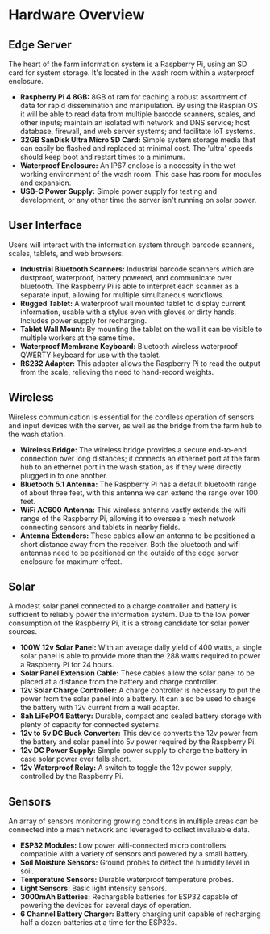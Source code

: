 # Hardware Overview

## Edge Server
The heart of the farm information system is a Raspberry Pi, using an SD card for system storage. It's located in the wash room within a waterproof enclosure.

- **Raspberry Pi 4 8GB:** 8GB of ram for caching a robust assortment of data for rapid dissemination and manipulation. By using the Raspian OS it will be able to read data from multiple barcode scanners, scales, and other inputs; maintain an isolated wifi network and DNS service; host database, firewall, and web server systems; and facilitate IoT systems.
- **32GB SanDisk Ultra Micro SD Card:** Simple system storage media that can easily be flashed and replaced at minimal cost. The 'ultra' speeds should keep boot and restart times to a minimum.
- **Waterproof Enclosure:** An IP67 enclose is a necessity in the wet working environment of the wash room. This case has room for modules and expansion.
- **USB-C Power Supply:** Simple power supply for testing and development, or any other time the server isn't running on solar power.

## User Interface
Users will interact with the information system through barcode scanners, scales, tablets, and web browsers.

- **Industrial Bluetooth Scanners:** Industrial barcode scanners which are dustproof, waterproof, battery powered, and communicate over bluetooth. The Raspberry Pi is able to interpret each scanner as a separate input, allowing for multiple simultaneous workflows.
- **Rugged Tablet:** A waterproof wall mounted tablet to display current information, usable with a stylus even with gloves or dirty hands. Includes power supply for recharging.
- **Tablet Wall Mount:** By mounting the tablet on the wall it can be visible to multiple workers at the same time.
- **Waterproof Membrane Keyboard:** Bluetooth wireless waterproof QWERTY keyboard for use with the tablet.
- **RS232 Adapter:** This adapter allows the Raspberry Pi to read the output from the scale, relieving the need to hand-record weights.

## Wireless
Wireless communication is essential for the cordless operation of sensors and input devices with the server, as well as the bridge from the farm hub to the wash station.

- **Wireless Bridge:** The wireless bridge provides a secure end-to-end connection over long distances; it connects an ethernet port at the farm hub to an ethernet port in the wash station, as if they were directly plugged in to one another.
- **Bluetooth 5.1 Antenna:** The Raspberry Pi has a default bluetooth range of about three feet, with this antenna we can extend the range over 100 feet.
- **WiFi AC600 Antenna:** This wireless antenna vastly extends the wifi range of the Raspberry Pi, allowing it to oversee a mesh network connecting sensors and tablets in nearby fields.
- **Antenna Extenders:** These cables allow an antenna to be positioned a short distance away from the receiver. Both the bluetooth and wifi antennas need to be positioned on the outside of the edge server enclosure for maximum effect.

## Solar
A modest solar panel connected to a charge controller and battery is sufficient to reliably power the information system. Due to the low power consumption of the Raspberry Pi, it is a strong candidate for solar power sources. 

- **100W 12v Solar Panel:** With an average daily yield of 400 watts, a single solar panel is able to provide more than the 288 watts required to power a Raspberry Pi for 24 hours.
- **Solar Panel Extension Cable:** These cables allow the solar panel to be placed at a distance from the battery and charge controller.
- **12v Solar Charge Controller:** A charge controller is necessary to put the power from the solar panel into a battery. It can also be used to charge the battery with 12v current from a wall adapter.
- **8ah LiFePO4 Battery:** Durable, compact and sealed battery storage with plenty of capacity for connected systems.
- **12v to 5v DC Buck Converter:** This device converts the 12v power from the battery and solar panel into 5v power required by the Raspberry Pi.
- **12v DC Power Supply:** Simple power supply to charge the battery in case solar power ever falls short.
- **12v Waterproof Relay:** A switch to toggle the 12v power supply, controlled by the Raspberry Pi.

## Sensors
An array of sensors monitoring growing conditions in multiple areas can be connected into a mesh network and leveraged to collect invaluable data.

- **ESP32 Modules:** Low power wifi-connected micro controllers compatible with a variety of sensors and powered by a small battery.
- **Soil Moisture Sensors:** Ground probes to detect the humidity level in soil.
- **Temperature Sensors:** Durable waterproof temperature probes.
- **Light Sensors:** Basic light intensity sensors.
- **3000mAh Batteries:** Rechargable batteries for ESP32 capable of powering the devices for several days of operation.
- **6 Channel Battery Charger:** Battery charging unit capable of recharging half a dozen batteries at a time for the ESP32s.
